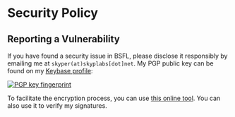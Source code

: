 # Security Policy

## Reporting a Vulnerability

If you have found a security issue in BSFL, please disclose it responsibly by emailing me at `skyper(at)skyplabs[dot]net`. My PGP public key can be found on my [Keybase profile][skyplabs-keybase]:

[![PGP key fingerprint][pgp-key-badge]][pgp-key]

To facilitate the encryption process, you can use [this online tool][keybase-encrypt]. You can also use it to verify my signatures.

 [keybase-encrypt]: https://keybase.io/encrypt#skyplabs
 [pgp-key]: https://keybase.io/skyplabs/pgp_keys.asc
 [pgp-key-badge]: https://img.shields.io/keybase/pgp/skyplabs.svg
 [skyplabs-keybase]: https://keybase.io/skyplabs
